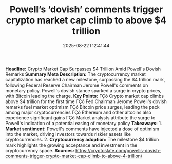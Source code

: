 ﻿---
title: "Powell’s ‘dovish’ comments trigger crypto market cap climb to above $4 trillion"
date: "2025-08-22T12:41:44"
category: "Markets"
summary: ""
slug: "powells dovish comments trigger crypto market cap climb to a"
source_urls:
  - "https://cryptoslate.com/powells-dovish-comments-trigger-crypto-market-cap-climb-to-above-4-trillion/"
seo:
  title: "Powell’s ‘dovish’ comments trigger crypto market cap climb to above $4 trillion | Hash n Hedge"
  description: ""
  keywords: ["news", "markets", "brief"]
---
**Headline:** Crypto Market Cap Surpasses $4 Trillion Amid Powell's Dovish Remarks  **Summary Meta Description:** The cryptocurrency market capitalization has reached a new milestone, surpassing the $4 trillion mark, following Federal Reserve Chairman Jerome Powell's comments on monetary policy. Powell's dovish stance sparked a surge in crypto prices, with Bitcoin leading the charge.  **Key Points:**  ΓÇó Crypto market cap climbs above $4 trillion for the first time ΓÇó Fed Chairman Jerome Powell's dovish remarks fuel market optimism ΓÇó Bitcoin price surges, leading the pack among major cryptocurrencies ΓÇó Ethereum and other altcoins also experience significant gains ΓÇó Market analysts attribute the surge to Powell's indication of a potential easing of monetary policy  **Takeaways:**  1. **Market sentiment:** Powell's comments have injected a dose of optimism into the market, driving investors towards riskier assets like cryptocurrencies. 2. **Cryptocurrency adoption:** The milestone $4 trillion mark highlights the growing acceptance and investment in the cryptocurrency space.  **Sources:** https://cryptoslate.com/powells-dovish-comments-trigger-crypto-market-cap-climb-to-above-4-trillion/ 
